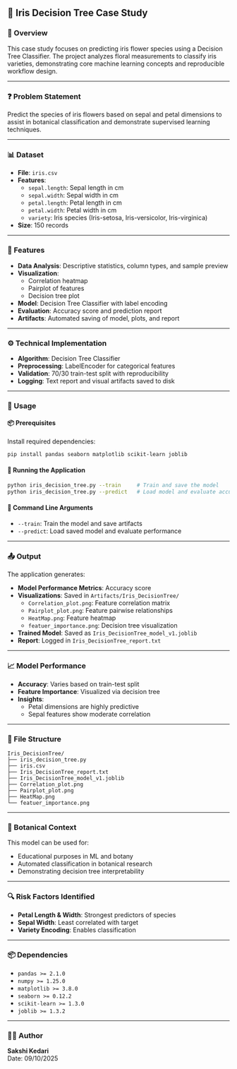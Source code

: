 ## 🌸 Iris Decision Tree Case Study

### 📖 Overview
This case study focuses on predicting iris flower species using a Decision Tree Classifier. The project analyzes floral measurements to classify iris varieties, demonstrating core machine learning concepts and reproducible workflow design.

---

### ❓ Problem Statement
Predict the species of iris flowers based on sepal and petal dimensions to assist in botanical classification and demonstrate supervised learning techniques.

---

### 📊 Dataset
- **File**: `iris.csv`
- **Features**:
  - `sepal.length`: Sepal length in cm
  - `sepal.width`: Sepal width in cm
  - `petal.length`: Petal length in cm
  - `petal.width`: Petal width in cm
  - `variety`: Iris species (Iris-setosa, Iris-versicolor, Iris-virginica)
- **Size**: 150 records

---

### 🧠 Features
- **Data Analysis**: Descriptive statistics, column types, and sample preview
- **Visualization**:
  - Correlation heatmap
  - Pairplot of features
  - Decision tree plot
- **Model**: Decision Tree Classifier with label encoding
- **Evaluation**: Accuracy score and prediction report
- **Artifacts**: Automated saving of model, plots, and report

---

### ⚙️ Technical Implementation
- **Algorithm**: Decision Tree Classifier
- **Preprocessing**: LabelEncoder for categorical features
- **Validation**: 70/30 train-test split with reproducibility
- **Logging**: Text report and visual artifacts saved to disk

---

### 🧪 Usage

#### 📦 Prerequisites
Install required dependencies:
```bash
pip install pandas seaborn matplotlib scikit-learn joblib
```

#### 🚀 Running the Application
```bash
python iris_decision_tree.py --train     # Train and save the model
python iris_decision_tree.py --predict   # Load model and evaluate accuracy
```

#### 🧾 Command Line Arguments
- `--train`: Train the model and save artifacts
- `--predict`: Load saved model and evaluate performance

---

### 📤 Output
The application generates:

- **Model Performance Metrics**: Accuracy score
- **Visualizations**: Saved in `Artifacts/Iris_DecisionTree/`
  - `Correlation_plot.png`: Feature correlation matrix
  - `Pairplot_plot.png`: Feature pairwise relationships
  - `HeatMap.png`: Feature heatmap
  - `featuer_importance.png`: Decision tree visualization
- **Trained Model**: Saved as `Iris_DecisionTree_model_v1.joblib`
- **Report**: Logged in `Iris_DecisionTree_report.txt`

---

### 📈 Model Performance
- **Accuracy**: Varies based on train-test split
- **Feature Importance**: Visualized via decision tree
- **Insights**:
  - Petal dimensions are highly predictive
  - Sepal features show moderate correlation

---

### 📂 File Structure
```
Iris_DecisionTree/
├── iris_decision_tree.py
├── iris.csv
├── Iris_DecisionTree_report.txt
├── Iris_DecisionTree_model_v1.joblib
├── Correlation_plot.png
├── Pairplot_plot.png
├── HeatMap.png
└── featuer_importance.png
```

---

### 🌿 Botanical Context
This model can be used for:

- Educational purposes in ML and botany
- Automated classification in botanical research
- Demonstrating decision tree interpretability

---

### 🔍 Risk Factors Identified
- **Petal Length & Width**: Strongest predictors of species
- **Sepal Width**: Least correlated with target
- **Variety Encoding**: Enables classification

---

### 📦 Dependencies
- `pandas >= 2.1.0`
- `numpy >= 1.25.0`
- `matplotlib >= 3.8.0`
- `seaborn >= 0.12.2`
- `scikit-learn >= 1.3.0`
- `joblib >= 1.3.2`

---

### 👩‍💻 Author
**Sakshi Kedari**    
Date: 09/10/2025
